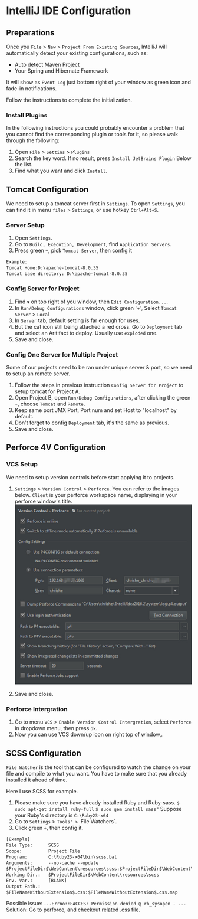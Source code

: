 # IntelliJ IDE Configuration 


## Preparations
Once you `File` > `New` > `Project From Existing Sources`, IntelliJ will automatically detect your existing configurations, such as:
- Auto detect Maven Project
- Your Spring and Hibernate Framework

It will show as `Event Log` just bottom right of your window as green icon and fade-in notifications.

Follow the instructions to complete the initialization.

### Install Plugins
In the following instructions you could probably encounter a problem that you cannot find the corresponding plugin or tools for it, so please walk through the following: 
1. Open `File` > `Settins` > `Plugins`
2. Search the key word. If no result, press `Install JetBrains Plugin` Below the list.
3. Find what you want and click `Install`.

## Tomcat Configuration
We need to setup a tomcat server first in `Settings`. 
To open `Settings`, you can find it in menu `files` > `Settings`, or use hotkey `Ctrl+Alt+S`.

### Server Setup
1. Open `Settings`.
2. Go to `Build, Execution, Development`, find `Application Servers`.
3. Press green `+`, pick `Tomcat Server`, then config it
```
Example:
Tomcat Home:D:\apache-tomcat-8.0.35
Tomcat base directory: D:\apache-tomcat-8.0.35
```

### Config Server for Project

1. Find `▼` on top right of you window, then `Edit Configuration...`.
2. In `Run/Debug Configurations` window, click green '+', Select `Tomcat Server` > `Local`
3. In `Server` tab, default setting is far enough for uses.
4. But the cat icon still being attached a red cross. Go to `Deployment` tab and select an Aritifact to deploy. Usually use `exploded` one.	
5. Save and close.

### Config One Server for Multiple Project
Some of our projects need to be ran under unique server & port, so we need to setup an remote server.

1. Follow the steps in previous instruction `Config Server for Project` to setup tomcat for Project A.
2. Open Project B, open `Run/Debug Configurations`, after clicking the green `+`, choose `Tomcat` and `Remote`.
3. Keep same port JMX Port, Port num and set Host to "localhost" by default.
4. Don't forget to config `Deployment` tab, it's the same as previous.
5. Save and close.

## Perforce 4V Configuration

### VCS Setup
We need to setup version controls before start applying it to projects.
1. `Settings` > `Version Control` > `Perforce`. You can refer to the images below. `Client` is your perforce workspace name, displaying in your perforce window's title.
![vsc1_img](https://github.com/helisz/dict/blob/master/_asserts/images/vcs1.jpg)

2. Save and close.
### Perforce Intergration
1. Go to menu `VCS` > `Enable Version Control Intergration`, select `Perforce` in dropdown menu, then press `ok`.
2. Now you can use VCS down/up icon on right top of window,.

## SCSS Configuration
`File Watcher` is the tool that can be configured to watch the change on your file and compile to what you want. You have to make sure that you already installed it ahead of time.

Here I use SCSS for example.
1. Please make sure you have already installed Ruby and Ruby-sass.
`$ sudo apt-get install ruby-full`
`$ sudo gem install sass"`
Suppose your Ruby's directory is `C:\Ruby23-x64`
2. Go to `Settings` > `Tools' > `File Watchers`.
3. Click green `+`, then config it.
```
[Example]
File Type:		SCSS
Scope:			Project File
Program: 		C:\Ruby23-x64\bin\scss.bat
Arguments:		--no-cache --update $ProjectFileDir$\WebContent\resources\scss:$ProjectFileDir$\WebContent\resources\css
Working Dir.:  	$ProjectFileDir$\WebContent\resources\scss
Env. Var.: 		[BLANK]
Output Path.: 	$FileNameWithoutExtension$.css:$FileNameWithoutExtension$.css.map
```

Possible issue: `...Errno::EACCES: Permission denied @ rb_sysopen - ...`
Solution: Go to perforce, and checkout related .css file.
